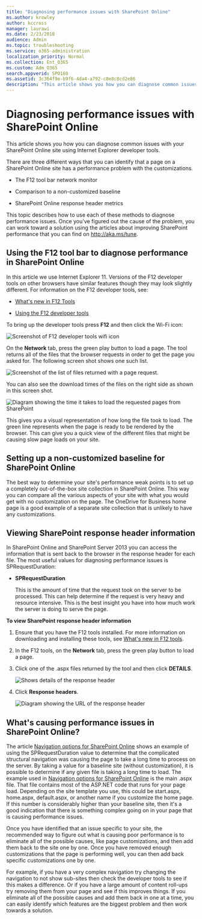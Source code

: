 ```yaml
---
title: "Diagnosing performance issues with SharePoint Online"
ms.author: krowley
author: kccross
manager: laurawi
ms.date: 2/23/2018
audience: Admin
ms.topic: troubleshooting
ms.service: o365-administration
localization_priority: Normal
ms.collection: Ent_O365
ms.custom: Adm_O365
search.appverid: SPO160
ms.assetid: 3c364f9e-b9f6-4da4-a792-c8e8c8cd2e86
description: "This article shows you how you can diagnose common issues with your SharePoint Online site using Internet Explorer developer tools."
---
```


# Diagnosing performance issues with SharePoint Online

This article shows you how you can diagnose common issues with your SharePoint Online site using Internet Explorer developer tools.
  
There are three different ways that you can identify that a page on a SharePoint Online site has a performance problem with the customizations.
  
- The F12 tool bar network monitor
    
- Comparison to a non-customized baseline
    
- SharePoint Online response header metrics
    
This topic describes how to use each of these methods to diagnose performance issues. Once you've figured out the cause of the problem, you can work toward a solution using the articles about improving SharePoint performance that you can find on http://aka.ms/tune.
  
## Using the F12 tool bar to diagnose performance in SharePoint Online
<a name="F12ToolInfo"> </a>

In this article we use Internet Explorer 11. Versions of the F12 developer tools on other browsers have similar features though they may look slightly different. For information on the F12 developer tools, see:
  
- [What's new in F12 Tools](https://go.microsoft.com/fwlink/p/?LinkId=522545)
    
- [Using the F12 developer tools](https://go.microsoft.com/fwlink/p/?LinkId=522546)
    
To bring up the developer tools press **F12** and then click the Wi-Fi icon: 
  
![Screenshot of F12 developer tools wifi icon](media/27acacbb-5688-459a-aa2f-5c8c5f17b76e.png)
  
On the **Network** tab, press the green play button to load a page. The tool returns all of the files that the browser requests in order to get the page you asked for. The following screen shot shows one such list. 
  
![Screenshot of the list of files returned with a page request.](media/247a9422-76da-4b0c-bed3-ce77b05e4560.png)
  
You can also see the download times of the files on the right side as shown in this screen shot.
  
![Diagram showing the time it takes to load the requested pages from SharePoint](media/d71ad1fa-9018-4fae-82eb-c1838e7db0ff.png)
  
This gives you a visual representation of how long the file took to load. The green line represents when the page is ready to be rendered by the browser. This can give you a quick view of the different files that might be causing slow page loads on your site.
  
## Setting up a non-customized baseline for SharePoint Online
<a name="F12ToolInfo"> </a>

The best way to determine your site's performance weak points is to set up a completely out-of-the-box site collection in SharePoint Online. This way you can compare all the various aspects of your site with what you would get with no customization on the page. The OneDrive for Business home page is a good example of a separate site collection that is unlikely to have any customizations.
  
## Viewing SharePoint response header information
<a name="F12ToolInfo"> </a>

In SharePoint Online and SharePoint Server 2013 you can access the information that is sent back to the browser in the response header for each file. The most useful values for diagnosing performance issues is SPRequestDuration:
  
- **SPRequestDuration**
    
    This is the amount of time that the request took on the server to be processed. This can help determine if the request is very heavy and resource intensive. This is the best insight you have into how much work the server is doing to serve the page.
      
 **To view SharePoint response header information**
  
1. Ensure that you have the F12 tools installed. For more information on downloading and installing these tools, see [What's new in F12 tools](https://go.microsoft.com/fwlink/p/?LinkId=522545).
    
2. In the F12 tools, on the **Network** tab, press the green play button to load a page. 
    
3. Click one of the .aspx files returned by the tool and then click **DETAILS**. 
    
    ![Shows details of the response header](media/1f8a044a-caf8-4613-be2b-7e064141ac8a.png)
  
4. Click **Response headers**. 
    
    ![Diagram showing the URL of the response header](media/efc7076e-447e-447e-882a-ae3aa721e2c3.png)
  
## What's causing performance issues in SharePoint Online?
<a name="F12ToolInfo"> </a>

The article [Navigation options for SharePoint Online](navigation-options-for-sharepoint-online.md) shows an example of using the SPRequestDuration value to determine that the complicated structural navigation was causing the page to take a long time to process on the server. By taking a value for a baseline site (without customization), it is possible to determine if any given file is taking a long time to load. The example used in [Navigation options for SharePoint Online](navigation-options-for-sharepoint-online.md) is the main .aspx file. That file contains most of the ASP.NET code that runs for your page load. Depending on the site template you use, this could be start.aspx, home.aspx, default.aspx, or another name if you customize the home page. If this number is considerably higher than your baseline site, then it's a good indication that there is something complex going on in your page that is causing performance issues. 
  
Once you have identified that an issue specific to your site, the recommended way to figure out what is causing poor performance is to eliminate all of the possible causes, like page customizations, and then add them back to the site one by one. Once you have removed enough customizations that the page is performing well, you can then add back specific customizations one by one.
  
For example, if you have a very complex navigation try changing the navigation to not show sub-sites then check the developer tools to see if this makes a difference. Or if you have a large amount of content roll-ups try removing them from your page and see if this improves things. If you eliminate all of the possible causes and add them back in one at a time, you can easily identify which features are the biggest problem and then work towards a solution.
  

